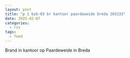 ```yaml
---
layout: post
title: "p 1 bzb-03 br kantoor paardeweide breda 203133"
date: 2025-02-07
categories: 
  - rss
tags: 
  - feed
---
```


Brand in kantoor op Paardeweide in Breda
